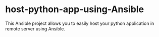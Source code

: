 # host-python-app-using-Ansible
This Ansible project allows you to easily host your python application in remote server using Ansible.
